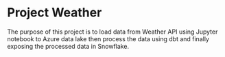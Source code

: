 # Project Weather

The purpose of this project is to load data from Weather API using Jupyter notebook to Azure data lake then process the data using dbt and finally exposing the processed data in Snowflake. 
